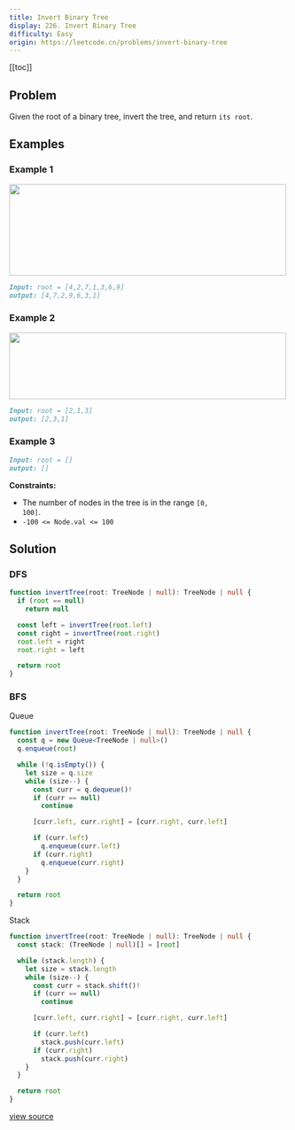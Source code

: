 ```yaml
---
title: Invert Binary Tree
display: 226. Invert Binary Tree
difficulty: Easy
origin: https://leetcode.cn/problems/invert-binary-tree
---
```


[[toc]]

## Problem

Given the root of a binary tree, invert the tree, and return `its root`.

## Examples

### Example 1

<img alt="" src="https://assets.leetcode.com/uploads/2021/03/14/invert1-tree.jpg" style="width: 500px; height: 165px;" />

```md
Input: root = [4,2,7,1,3,6,9]
output: [4,7,2,9,6,3,1]
```

### Example 2

<img alt="" src="https://assets.leetcode.com/uploads/2021/03/14/invert2-tree.jpg" style="width: 500px; height: 120px;" />

```md
Input: root = [2,1,3]
output: [2,3,1]
```

### Example 3

```md
Input: root = []
output: []
```

**Constraints:**

- The number of nodes in the tree is in the range <code>[0, 100]</code>.
- <code>-100 &lt;= Node.val &lt;= 100</code>

## Solution

### DFS

```ts
function invertTree(root: TreeNode | null): TreeNode | null {
  if (root == null)
    return null

  const left = invertTree(root.left)
  const right = invertTree(root.right)
  root.left = right
  root.right = left

  return root
}
```

### BFS

Queue

```ts
function invertTree(root: TreeNode | null): TreeNode | null {
  const q = new Queue<TreeNode | null>()
  q.enqueue(root)

  while (!q.isEmpty()) {
    let size = q.size
    while (size--) {
      const curr = q.dequeue()!
      if (curr == null)
        continue

      [curr.left, curr.right] = [curr.right, curr.left]

      if (curr.left)
        q.enqueue(curr.left)
      if (curr.right)
        q.enqueue(curr.right)
    }
  }

  return root
}
```

Stack

```ts
function invertTree(root: TreeNode | null): TreeNode | null {
  const stack: (TreeNode | null)[] = [root]

  while (stack.length) {
    let size = stack.length
    while (size--) {
      const curr = stack.shift()!
      if (curr == null)
        continue

      [curr.left, curr.right] = [curr.right, curr.left]

      if (curr.left)
        stack.push(curr.left)
      if (curr.right)
        stack.push(curr.right)
    }
  }

  return root
}
```

[view source](https://leetcode.cn/problems/invert-binary-tree)
